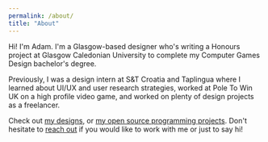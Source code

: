 ```yaml
---
permalink: /about/
title: "About"
---
```

Hi! I'm Adam. I'm a Glasgow-based designer who's writing a Honours project at Glasgow Caledonian University to complete my Computer Games Design bachelor's degree.

Previously, I was a design intern at S&T Croatia and Taplingua where I learned about UI/UX and user research strategies, worked at Pole To Win UK on a high profile video game, and worked on plenty of design projects as a freelancer.

Check out [my designs](https://www.behance.net/adamalbsoul), or [my open source programming projects](https://github.com/oreoadidas). Don't hesitate to [reach out](mailto:albsouladam@gmail.com) if you would like to work with me or just to say hi!
